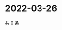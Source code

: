 # 2022-03-26

共 0 条

<!-- BEGIN WEIBO -->
<!-- 最后更新时间 Sat Mar 26 2022 05:14:07 GMT+0800 (China Standard Time) -->

<!-- END WEIBO -->
